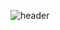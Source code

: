 ![header](https://capsule-render.vercel.app/api?type=waving&color=purple&height=300&section=header&text=SooAhKim&fontSize=90)
